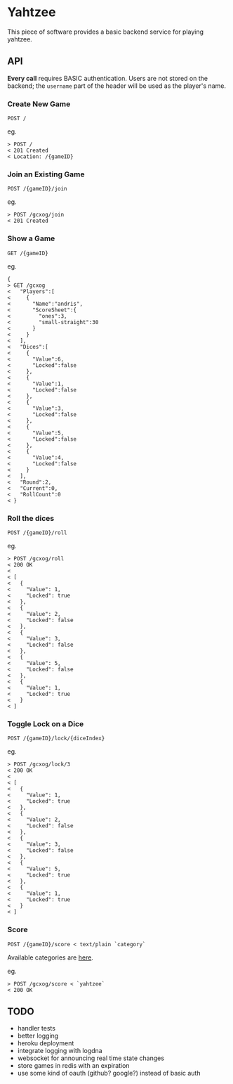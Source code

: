 # Yahtzee

This piece of software provides a basic backend service for playing yahtzee.

## API

**Every call** requires BASIC authentication. Users are not stored on the
backend; the `username` part of the header will be used as the player's name.

### Create New Game

```
POST /
```

eg.
```
> POST /
< 201 Created
< Location: /{gameID}
```

### Join an Existing Game

```
POST /{gameID}/join
```

eg.
```
> POST /gcxog/join
< 201 Created
```

### Show a Game

```
GET /{gameID}
```

eg.
```
{
> GET /gcxog
<   "Players":[
<     {
<       "Name":"andris",
<       "ScoreSheet":{
<         "ones":3,
<         "small-straight":30
<       }
<     }
<   ],
<   "Dices":[
<     {
<       "Value":6,
<       "Locked":false
<     },
<     {
<       "Value":1,
<       "Locked":false
<     },
<     {
<       "Value":3,
<       "Locked":false
<     },
<     {
<       "Value":5,
<       "Locked":false
<     },
<     {
<       "Value":4,
<       "Locked":false
<     }
<   ],
<   "Round":2,
<   "Current":0,
<   "RollCount":0
< }
```

### Roll the dices

```
POST /{gameID}/roll
```

eg.
```
> POST /gcxog/roll
< 200 OK
<
< [
<   {
<     "Value": 1,
<     "Locked": true
<   },
<   {
<     "Value": 2,
<     "Locked": false
<   },
<   {
<     "Value": 3,
<     "Locked": false
<   },
<   {
<     "Value": 5,
<     "Locked": false
<   },
<   {
<     "Value": 1,
<     "Locked": true
<   }
< ]
```

### Toggle Lock on a Dice

```
POST /{gameID}/lock/{diceIndex}
```

eg.
```
> POST /gcxog/lock/3
< 200 OK
<
< [
<   {
<     "Value": 1,
<     "Locked": true
<   },
<   {
<     "Value": 2,
<     "Locked": false
<   },
<   {
<     "Value": 3,
<     "Locked": false
<   },
<   {
<     "Value": 5,
<     "Locked": true
<   },
<   {
<     "Value": 1,
<     "Locked": true
<   }
< ]
```

### Score

```
POST /{gameID}/score < text/plain `category`
```

Available categories are [here](https://github.com/akarasz/yahtzee/blob/master/pkg/game/game.go#L22).

eg.
```
> POST /gcxog/score < `yahtzee`
< 200 OK
```

## TODO

* handler tests
* better logging
* heroku deployment
* integrate logging with logdna
* websocket for announcing real time state changes
* store games in redis with an expiration
* use some kind of oauth (github? google?) instead of basic auth
